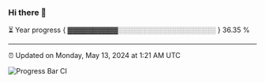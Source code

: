 ### Hi there 👋

⏳ Year progress { ▓▓▓▓▓▓▓▓▓▓░░░░░░░░░░░░░░░░░░░░ } 36.35 %

---

⏰ Updated on Monday, May 13, 2024 at 1:21 AM UTC

![Progress Bar CI](https://github.com/arthurbuhl/arthurbuhl/workflows/Progress%20Bar%20CI/badge.svg)
